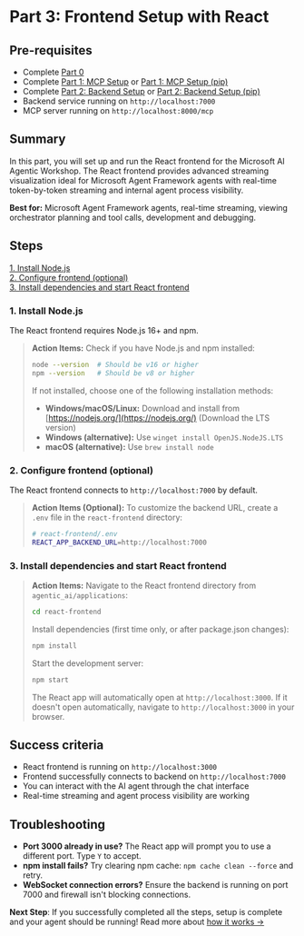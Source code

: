 # Part 3: Frontend Setup with React

## Pre-requisites
- Complete [Part 0](../SETUP.md)
- Complete [Part 1: MCP Setup](01_mcp_uv.md) or [Part 1: MCP Setup (pip)](01_mcp_pip.md)
- Complete [Part 2: Backend Setup](02_backend_uv.md) or [Part 2: Backend Setup (pip)](02_backend_pip.md)
- Backend service running on `http://localhost:7000`
- MCP server running on `http://localhost:8000/mcp`

## Summary
In this part, you will set up and run the React frontend for the Microsoft AI Agentic Workshop. The React frontend provides advanced streaming visualization ideal for Microsoft Agent Framework agents with real-time token-by-token streaming and internal agent process visibility.

**Best for:** Microsoft Agent Framework agents, real-time streaming, viewing orchestrator planning and tool calls, development and debugging.

## Steps
[1. Install Node.js](#1-install-nodejs)  
[2. Configure frontend (optional)](#2-configure-frontend-optional)  
[3. Install dependencies and start React frontend](#3-install-dependencies-and-start-react-frontend)

### 1. Install Node.js

The React frontend requires Node.js 16+ and npm.

> **Action Items:**
> Check if you have Node.js and npm installed:
> ```bash
> node --version  # Should be v16 or higher
> npm --version   # Should be v8 or higher
> ```
> 
> If not installed, choose one of the following installation methods:
> - **Windows/macOS/Linux:** Download and install from [https://nodejs.org/](https://nodejs.org/) (Download the LTS version)
> - **Windows (alternative):** Use `winget install OpenJS.NodeJS.LTS`
> - **macOS (alternative):** Use `brew install node`

### 2. Configure frontend (optional)

The React frontend connects to `http://localhost:7000` by default.

> **Action Items (Optional):**
> To customize the backend URL, create a `.env` file in the `react-frontend` directory:
> ```bash
> # react-frontend/.env
> REACT_APP_BACKEND_URL=http://localhost:7000
> ```

### 3. Install dependencies and start React frontend

> **Action Items:**
> Navigate to the React frontend directory from `agentic_ai/applications`:
> ```bash
> cd react-frontend
> ```
> 
> Install dependencies (first time only, or after package.json changes):
> ```bash
> npm install
> ```
> 
> Start the development server:
> ```bash
> npm start
> ```
> 
> The React app will automatically open at `http://localhost:3000`. If it doesn't open automatically, navigate to `http://localhost:3000` in your browser.

## Success criteria
- React frontend is running on `http://localhost:3000`
- Frontend successfully connects to backend on `http://localhost:7000`
- You can interact with the AI agent through the chat interface
- Real-time streaming and agent process visibility are working

## Troubleshooting
- **Port 3000 already in use?** The React app will prompt you to use a different port. Type `Y` to accept.
- **npm install fails?** Try clearing npm cache: `npm cache clean --force` and retry.
- **WebSocket connection errors?** Ensure the backend is running on port 7000 and firewall isn't blocking connections.

**Next Step**: If you successfully completed all the steps, setup is complete and your agent should be running! Read more about [how it works →](04_how_it_works.md)
